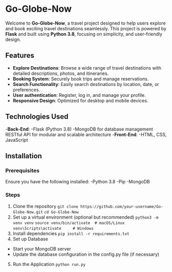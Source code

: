 # **Go-Globe-Now**
Welcome to **Go-Globe-Now**, a travel project designed to help users explore and book exciting travel destinations seamlessly. This project is powered by **Flask** and built using **Python 3.8**, focusing on simplicity, and user-friendly design.
## **Features**
- **Explore Destinations**: Browse a wide range of travel destinations with detailed descriptions, photos, and itineraries.
- **Booking System**: Securely book trips and manage reservations.
- **Search Functionality**: Easily search destinations by location, date, or preferences.
- **User authentication**: Register, log in, and manage your profile.
- **Responsive Design**: Optimized for desktop and mobile devices.
## **Technologies Used**
-**Back-End**:
  -Flask (Python 3.8)
  -MongoDB for database management
  RESTful API for modular and scalable architecture
-**Front-End**:
  -HTML, CSS, JavaScript
## **Installation**
### **Prerequisites**
Ensure you have the following installed:
-Python 3.8
-Pip
-MongoDB
### **Steps**
1. Clone the repository
   ```git clone https://github.com/your-username/Go-Globe-Now.git```
    ```cd Go-Globe-Now```
2. Set up a virtual environment (optional but recommended)
  ```python3 -m venv venv```
  ```source venv/bin/activate  # macOS/Linux```
  ```venv\Scripts\activate     # Windows```
3. Install dependencies
   ```pip install -r requirements.txt```
4. Set up Database
  - Start your MongoDB server
  - Update the database configuration in the config.py file (if necessary)
5. Run the Application
``` python run.py ```
